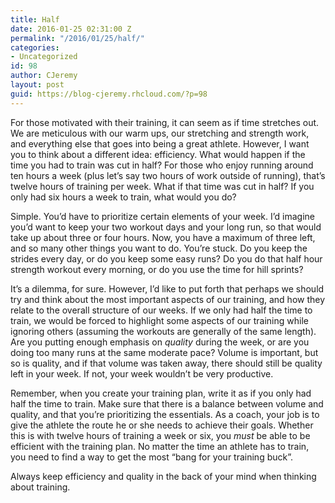 ```yaml
---
title: Half
date: 2016-01-25 02:31:00 Z
permalink: "/2016/01/25/half/"
categories:
- Uncategorized
id: 98
author: CJeremy
layout: post
guid: https://blog-cjeremy.rhcloud.com/?p=98
---
```


For those motivated with their training, it can seem as if time stretches out. We are meticulous with our warm ups, our stretching and strength work, and everything else that goes into being a great athlete. However, I want you to think about a different idea: efficiency. What would happen if the time you had to train was cut in half? For those who enjoy running around ten hours a week (plus let&#8217;s say two hours of work outside of running), that&#8217;s twelve hours of training per week. What if that time was cut in half? If you only had six hours a week to train, what would you do?

Simple. You&#8217;d have to prioritize certain elements of your week. I&#8217;d imagine you&#8217;d want to keep your two workout days and your long run, so that would take up about three or four hours. Now, you have a maximum of three left, and so many other things you want to do. You&#8217;re stuck. Do you keep the strides every day, or do you keep some easy runs? Do you do that half hour strength workout every morning, or do you use the time for hill sprints?

It&#8217;s a dilemma, for sure. However, I&#8217;d like to put forth that perhaps we should try and think about the most important aspects of our training, and how they relate to the overall structure of our weeks. If we only had half the time to train, we would be forced to highlight some aspects of our training while ignoring others (assuming the workouts are generally of the same length). Are you putting enough emphasis on _quality_ during the week, or are you doing too many runs at the same moderate pace? Volume is important, but so is quality, and if that volume was taken away, there should still be quality left in your week. If not, your week wouldn&#8217;t be very productive.

Remember, when you create your training plan, write it as if you only had half the time to train. Make sure that there is a balance between volume and quality, and that you&#8217;re prioritizing the essentials. As a coach, your job is to give the athlete the route he or she needs to achieve their goals. Whether this is with twelve hours of training a week or six, you _must_ be able to be efficient with the training plan. No matter the time an athlete has to train, you need to find a way to get the most &#8220;bang for your training buck&#8221;.

Always keep efficiency and quality in the back of your mind when thinking about training.